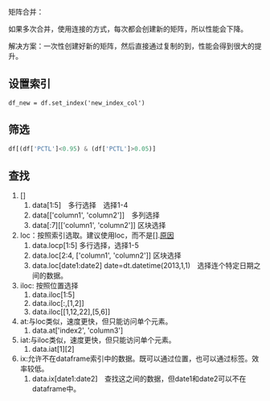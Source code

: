矩阵合并：

如果多次合并，使用连接的方式，每次都会创建新的矩阵，所以性能会下降。

解决方案：一次性创建好新的矩阵，然后直接通过复制的到，性能会得到很大的提升。

## 设置索引

`df_new = df.set_index('new_index_col')`



## 筛选

```python
df[(df['PCTL']<0.95) & (df['PCTL']>0.05)]
```



## 查找

1. []
   1. data[1:5]　多行选择　选择1-4
   2. data[['column1', 'column2']]　多列选择
   3. data[:7][['column1', 'column2'\]\] 区块选择
2. loc：按照索引选取。建议使用loc，而不是[].[原因](http://pandas.pydata.org/pandas-docs/stable/indexing.html#indexing-view-versus-copy)
   1. data.locp[1:5] 多行选择，选择1-5
   2. data.loc[2:4, ['column1', 'column2']] 区块选择
   3. data.loc[date1:date2] date=dt.datetime(2013,1,1)　选择连个特定日期之间的数据。
3. iloc: 按照位置选择
   1. data.iloc[1:5]
   2. data.iloc[:,[1,2]]
   3. data.iloc[[1,12,22],[5,6]]
4. at:与loc类似，速度更快，但只能访问单个元素。
   1. data.at['index2', 'column3']
5. iat:与iloc类似，速度更快，但只能访问单个元素。
   1. data.iat[1][2\]
6. ix:允许不在dataframe索引中的数据。既可以通过位置，也可以通过标签。效率较低。
   1. data.ix[date1:date2]　查找这之间的数据，但date1和date2可以不在dataframe中。

